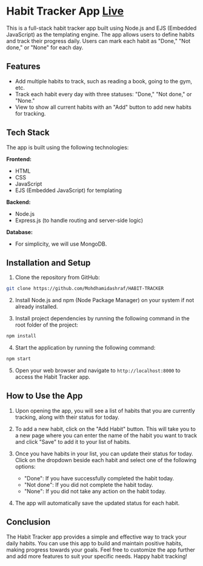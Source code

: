 # Habit Tracker App <a href="https://habit-tracker-zene.onrender.com">Live</a>

This is a full-stack habit tracker app built using Node.js and EJS (Embedded JavaScript) as the templating engine. The app allows users to define habits and track their progress daily. Users can mark each habit as "Done," "Not done," or "None" for each day.

## Features

- Add multiple habits to track, such as reading a book, going to the gym, etc.
- Track each habit every day with three statuses: "Done," "Not done," or "None."
- View to show all current habits with an "Add" button to add new habits for tracking.

## Tech Stack

The app is built using the following technologies:

**Frontend:**
- HTML
- CSS
- JavaScript
- EJS (Embedded JavaScript) for templating

**Backend:**
- Node.js
- Express.js (to handle routing and server-side logic)

**Database:**
- For simplicity, we will use MongoDB.

## Installation and Setup

1. Clone the repository from GitHub:

```bash
git clone https://github.com/Mohdhamidashraf/HABIT-TRACKER
```

2. Install Node.js and npm (Node Package Manager) on your system if not already installed.

3. Install project dependencies by running the following command in the root folder of the project:

```bash
npm install
```

4. Start the application by running the following command:

```bash
npm start
```

5. Open your web browser and navigate to `http://localhost:8000` to access the Habit Tracker app.

## How to Use the App

1. Upon opening the app, you will see a list of habits that you are currently tracking, along with their status for today.

2. To add a new habit, click on the "Add Habit" button. This will take you to a new page where you can enter the name of the habit you want to track and click "Save" to add it to your list of habits.

3. Once you have habits in your list, you can update their status for today. Click on the dropdown beside each habit and select one of the following options:
   - "Done": If you have successfully completed the habit today.
   - "Not done": If you did not complete the habit today.
   - "None": If you did not take any action on the habit today.

4. The app will automatically save the updated status for each habit.

## Conclusion

The Habit Tracker app provides a simple and effective way to track your daily habits. You can use this app to build and maintain positive habits, making progress towards your goals. Feel free to customize the app further and add more features to suit your specific needs. Happy habit tracking!
